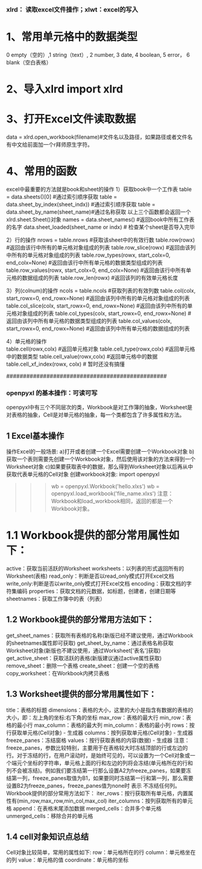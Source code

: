 ### xlrd： 读取excel文件操作；xlwt：excel的写入

# 1、常用单元格中的数据类型
0 empty（空的）,1 string（text）, 2 number, 3 date, 4 boolean, 5 error， 6 blank（空白表格）

# 2、导入xlrd    import xlrd

# 3、打开Excel文件读取数据
data = xlrd.open_workbook(filename)#文件名以及路径，如果路径或者文件名有中文给前面加一个r拜师原生字符。

# 4、常用的函数
excel中最重要的方法就是book和sheet的操作
1）获取book中一个工作表
table = data.sheets()[0]          #通过索引顺序获取
table = data.sheet_by_index(sheet_indx)) #通过索引顺序获取
table = data.sheet_by_name(sheet_name)#通过名称获取
以上三个函数都会返回一个xlrd.sheet.Sheet()对象
names = data.sheet_names()    #返回book中所有工作表的名字
data.sheet_loaded(sheet_name or indx)   # 检查某个sheet是否导入完毕

2）行的操作
nrows = table.nrows  #获取该sheet中的有效行数
table.row(rowx)  #返回由该行中所有的单元格对象组成的列表
table.row_slice(rowx)  #返回由该列中所有的单元格对象组成的列表
table.row_types(rowx, start_colx=0, end_colx=None)    #返回由该行中所有单元格的数据类型组成的列表
table.row_values(rowx, start_colx=0, end_colx=None)   #返回由该行中所有单元格的数据组成的列表
table.row_len(rowx) #返回该列的有效单元格长度

3）列(colnum)的操作
ncols = table.ncols   #获取列表的有效列数
table.col(colx, start_rowx=0, end_rowx=None)  #返回由该列中所有的单元格对象组成的列表
table.col_slice(colx, start_rowx=0, end_rowx=None)  #返回由该列中所有的单元格对象组成的列表
table.col_types(colx, start_rowx=0, end_rowx=None)    #返回由该列中所有单元格的数据类型组成的列表
table.col_values(colx, start_rowx=0, end_rowx=None)   #返回由该列中所有单元格的数据组成的列表

4）单元格的操作  
table.cell(rowx,colx)   #返回单元格对象
table.cell_type(rowx,colx)    #返回单元格中的数据类型
table.cell_value(rowx,colx)   #返回单元格中的数据
table.cell_xf_index(rowx, colx)   # 暂时还没有搞懂

################################################
### openpyxl 的基本操作：可读可写
openpyxl中有三个不同层次的类，Workbook是对工作簿的抽象，Worksheet是对表格的抽象，Cell是对单元格的抽象，每一个类都包含了许多属性和方法。
## 1 Excel基本操作
操作Excel的一般场景:
a)打开或者创建一个Excel需要创建一个Workbook对象
b)获取一个表则需要先创建一个Workbook对象，然后使用该对象的方法来得到一个Worksheet对象
c)如果要获取表中的数据，那么得到Worksheet对象以后再从中获取代表单元格的Cell对象
创建workbook对象:
import openpyxl
>>> wb = openpyxl.Workbook('hello.xlxs')
>>> wb = openpyxl.load_workbook('file_name.xlxs')
注意：Workbook和load_workbook相同，返回的都是一个Workbook对象。
# 1.1 Workbook提供的部分常用属性如下：
active：获取当前活跃的Worksheet
worksheets：以列表的形式返回所有的Worksheet(表格)
read_only：判断是否以read_only模式打开Excel文档
write_only:判断是否以write_only模式打开Excel文档
encoding：获取文档的字符集编码
properties：获取文档的元数据，如标题，创建者，创建日期等
sheetnames：获取工作簿中的表（列表）
## 1.2 Workbook提供的部分常用方法如下：
get_sheet_names：获取所有表格的名称(新版已经不建议使用，通过Workbook的sheetnames属性即可获取)
get_sheet_by_name：通过表格名称获取Worksheet对象(新版也不建议使用，通过Worksheet['表名']获取)
get_active_sheet：获取活跃的表格(新版建议通过active属性获取)
remove_sheet：删除一个表格
create_sheet：创建一个空的表格
copy_worksheet：在Workbook内拷贝表格
## 1.3 Worksheet提供的部分常用属性如下：
title：表格的标题
dimensions：表格的大小，这里的大小是指含有数据的表格的大小，即：左上角的坐标:右下角的坐标
max_row：表格的最大行
min_row：表格的最小行
max_column：表格的最大列
min_column：表格的最小列
rows：按行获取单元格(Cell对象) - 生成器
columns：按列获取单元格(Cell对象) - 生成器
freeze_panes：冻结窗格
values：按行获取表格的内容(数据)  - 生成器
注意：freeze_panes，参数比较特别，主要用于在表格较大时冻结顶部的行或左边的行。对于冻结的行，在用户滚动时，是始终可见的，可以设置为一个Cell对象或一个端元个坐标的字符串，单元格上面的行和左边的列将会冻结(单元格所在的行和列不会被冻结)。例如我们要冻结第一行那么设置A2为freeze_panes，如果要冻结第一列，freeze_panes取值为B1，如果要同时冻结第一行和第一列，那么需要设置B2为freeze_panes，freeze_panes值为none时 表示 不冻结任何列。
Workbook提供的部分常用方法如下：
iter_rows：按行获取所有单元格，内置属性有(min_row,max_row,min_col,max_col)
iter_columns：按列获取所有的单元格
append：在表格末尾添加数据
merged_cells：合并多个单元格
unmerged_cells：移除合并的单元格
## 1.4 cell对象知识点总结
Cell对象比较简单，常用的属性如下:
row：单元格所在的行
column：单元格坐在的列
value：单元格的值
coordinate：单元格的坐标
